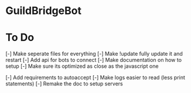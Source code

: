 # GuildBridgeBot

# To Do

[-] Make seperate files for everything
[-] Make !update fully update it and restart
[-] Add api for bots to connect
[-] Make documentation on how to setup
[-] Make sure its optimized as close as the javascript one 

[-] Add requirements to autoaccept
[-] Make logs easier to read (less print statements)
[-] Remake the doc to setup servers

